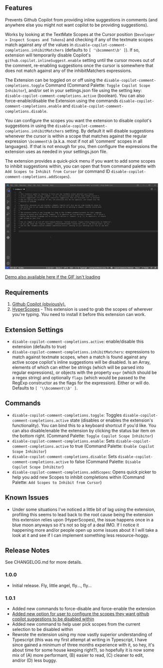## Features

Prevents Github Copilot from providing inline suggestions in comments (and anywhere else you might not want copilot to be providing suggestions).

Works by looking at the TextMate Scopes at the Cursor position (`Developer > Inspect Scopes and Tokens`) and checking if any of the textmate scopes match against any of the values in `disable-copilot-comment-completions.inhibitMatchers` (defaults to `[ '\bcomment\b' ]`). If so, extension will temporarily disable Copilot's `github.copilot.inlineSuggest.enable` setting until the cursor moves out of the comment, re-enabling suggestions once the cursor is somewhere that does not match against any of the inhibitMatchers expressions.

The Extension can be toggled on or off using the `disable-copilot-comment-completions.toggle` Command (Command Palette: `Toggle Copilot Scope Inhibitor`), and/or set in your settings.json file using the setting key: `disable-copilot-comment-completions.active` (boolean). You can also force-enable/disable the Extension using the commands `disable-copilot-comment-completions.enable` and `disable-copilot-comment-completions.disable`.

You can configure the scopes you want the extension to disable copilot's suggestions in using the `disable-copilot-comment-completions.inhibitMatchers` setting. By default it will disable suggestions whenever the cursor is within a scope that matches against the regular expression `\bcomment\b` (a.k.a. most if not all 'comment' scopes in all languages). If that is not enough for you, then configure the expressions the extension uses as needed in your settings.json file.

The extension provides a quick-pick menu if you want to add some scopes to inhibit suggestions within, you can open that from command palette with `Add Scopes to Inhibit from Cursor` (or command ID `disable-copilot-comment-completions.addScopes`).

![demo](./media/demo.gif)

[Demo also available here if the GIF isn't loading](https://gfycat.com/quaintplayfulharrierhawk)

## Requirements

1. [Github Copilot (obviously).](https://marketplace.visualstudio.com/items?itemName=GitHub.copilot)
2. [HyperScopes](https://marketplace.visualstudio.com/items?itemName=draivin.hscopes) - This extension is used to grab the scopes of wherever you're typing. You need to install it before this extension can work.

## Extension Settings

* `disable-copilot-comment-completions.active`: enable/disable this extension (defaults to true)
* `disable-copilot-comment-completions.inhibitMatchers`: expressions to match against textmate scopes, when a match is found against any active scope copilot's inline suggestions will be disabled. Is an Array, elements of which can either be strings (which will be parsed into regular expressions), or objects with the property `expr` (which should be a regex string) and optionally `flags` (which would be passed to the RegExp constructor as the flags for the expression). Either or will do. Defaults to `[ '\\bcomment\\b' ]`.

## Commands

* `disable-copilot-comment-completions.toggle`: Toggles `disable-copilot-comment-completions.active` state (disables or enables the extension's functionality). You can bind this to a keyboard shortcut if you'd like. You can also disable/enable the extension by clicking the status bar item on the bottom right. (Command Palette: `Toggle Copilot Scope Inhibitor`)
* `disable-copilot-comment-completions.enable`: Sets `disable-copilot-comment-completions.active` to true (Command Palette: `Enable Copilot Scope Inhibitor`)
* `disable-copilot-comment-completions.disable`: Sets `disable-copilot-comment-completions.active` to false (Command Palette: `Disable Copilot Scope Inhibitor`)
* `disable-copilot-comment-completions.addScopes`: Opens quick picker to help you add new Scopes to inhibit completions within (Command Palette: `Add Scopes to Inhibit from Cursor`)

## Known Issues

* Under some situations I've noticed a little bit of lag using the extension, profiling this seems to lead back to the root cause being the extension this extension relies upon (HyperScopes), the issue happens once in a blue moon anyways so it's not so big of a deal IMO. If I notice it happening more and/or people open up some issues about it I will take a look at it and see if I can implement something less resource-hoggy.

## Release Notes

See CHANGELOG.md for more details.

### 1.0.0

* Initial release. Fly, little angel, fly..., fly...

### 1.0.1

* Added new commands to force-disable and force-enable the extension
* [Added new option for user to configure the scopes they want github copilot suggestions to be disabled within](https://github.com/jamesonknutson/disable-copilot-comment-completions/issues/1)
* Added new command to help user pick scopes from the current selection to be disabled within
* Rewrote the extension using my now vastly superior understanding of Typescript (this was my first attempt at writing in Typescript, I have since gained a minimum of three months experience with it, so hey, it's about time for some house keeping right?), so hopefully it is now some mix of (A) more performant, (B) easier to read, (C) cleaner to edit, and/or (D) less buggy.